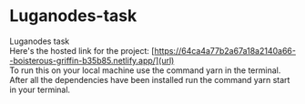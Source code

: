 # Luganodes-task
Luganodes task<br />
Here's the hosted link for the project: [https://64ca4a77b2a67a18a2140a66--boisterous-griffin-b35b85.netlify.app/](url)
<br/>
To run this on your local machine use the command yarn in the terminal.  After all the dependencies have been installed run the command yarn start in your terminal.<br />
